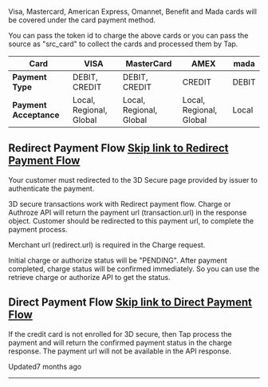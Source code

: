 Visa, Mastercard, American Express, Omannet, Benefit and Mada cards will be covered under the card payment method.

You can pass the token id to charge the above cards or you can pass the source as "src\_card" to collect the cards and processed them by Tap.

| Card | VISA | MasterCard | AMEX | mada |
| --- | --- | --- | --- | --- |
| **Payment Type** | DEBIT, CREDIT | DEBIT, CREDIT | CREDIT | DEBIT |
| **Payment Acceptance** | Local, Regional, Global | Local, Regional, Global | Local, Regional, Global | Local |

## Redirect Payment Flow   [Skip link to Redirect Payment Flow](https://developers.tap.company/docs/cards\#redirect-payment-flow)

Your customer must redirected to the 3D Secure page provided by issuer to authenticate the payment.

3D secure transactions work with Redirect payment flow. Charge or Authroze API will return the payment url (transaction.url) in the response object. Customer should be redirected to this payment url, to complete the payment process.

Merchant url (redirect.url) is required in the Charge request.

Initial charge or authorize status will be "PENDING". After payment completed, charge status will be confirmed immediately. So you can use the retrieve charge or authorize API to get the status.

## Direct Payment Flow   [Skip link to Direct Payment Flow](https://developers.tap.company/docs/cards\#direct-payment-flow)

If the credit card is not enrolled for 3D secure, then Tap process the payment and will return the confirmed payment status in the charge response. The payment url will not be available in the API response.

Updated7 months ago

* * *